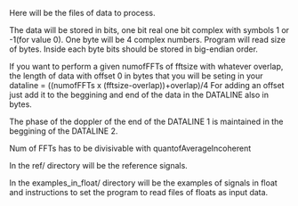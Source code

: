 Here will be the files of data to process.

The data will be stored in bits, one bit real one bit complex with symbols 1 or -1(for value 0). One byte will be 4 complex numbers. Program will read size of bytes. Inside each byte bits should be stored in big-endian order.

If you want to perform a given numofFFTs of fftsize with whatever overlap, the length of data with offset 0 in bytes that you will be seting in your dataline = ((numofFFTs x (fftsize-overlap))+overlap)/4
For adding an offset just add it to the beggining and end of the data in the DATALINE also in bytes.

The phase of the doppler of the end of the DATALINE 1 is maintained in the beggining of the DATALINE 2.

Num of FFTs has to be divisivable with quantofAverageIncoherent

In the ref/ directory will be the reference signals.

In the examples_in_float/ directory will be the examples of signals in float and instructions to set the program to read files of floats as input data.
